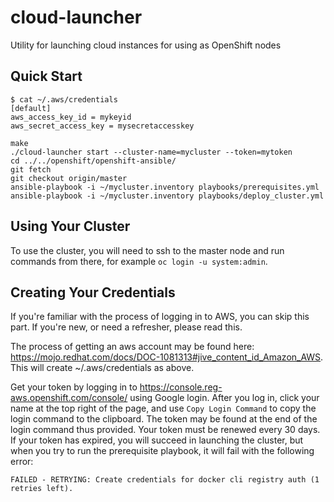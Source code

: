 # cloud-launcher
Utility for launching cloud instances for using as OpenShift nodes

## Quick Start
```
$ cat ~/.aws/credentials 
[default]
aws_access_key_id = mykeyid
aws_secret_access_key = mysecretaccesskey

make
./cloud-launcher start --cluster-name=mycluster --token=mytoken
cd ../../openshift/openshift-ansible/
git fetch
git checkout origin/master
ansible-playbook -i ~/mycluster.inventory playbooks/prerequisites.yml
ansible-playbook -i ~/mycluster.inventory playbooks/deploy_cluster.yml

```

## Using Your Cluster
To use the cluster, you will need to ssh to the master node and run commands from there, for example `oc login -u system:admin`.

## Creating Your Credentials
If you're familiar with the process of logging in to AWS, you can skip this part.  If you're new, or need a refresher, please read this.

The process of getting an aws account may be found here: https://mojo.redhat.com/docs/DOC-1081313#jive_content_id_Amazon_AWS.  This will create ~/.aws/credentials as above.

Get your token by logging in to https://console.reg-aws.openshift.com/console/ using Google login.  After you log in, click your name at the top right of the page, and use `Copy Login Command` to copy the login command to the clipboard.  The token may be found at the end of the login command thus provided.  Your token must be renewed every 30 days.  If your token has expired, you will succeed in launching the cluster, but when you try to run the prerequisite playbook, it will fail with the following error:

```
FAILED - RETRYING: Create credentials for docker cli registry auth (1 retries left).
```
